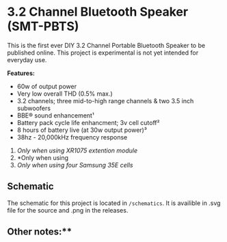#  3.2 Channel Bluetooth Speaker (SMT-PBTS)

This is the first ever DIY 3.2 Channel Portable Bluetooth Speaker to be published online. This project is experimental is not yet intended for everyday use. 

 **Features:**
  - 60w of output power
  - Very low overall THD (0.5% max.)
  - 3.2 channels; three mid-to-high range channels & two 3.5 inch subwoofers
  - BBE® sound enhancement¹
  - Battery pack cycle life enhancment; 3v cell cutoff²
  - 8 hours of battery live (at 30w output power)³
  - 38hz - 20,000kHz frequency response
  
  1. *Only when using XR1075 extention module*
  2. *Only when using 
  3. *Only when using four Samsung 35E cells*

## Schematic ##

The schematic for this project is located in `/schematics`. It is availible in .svg file for the source and .png in the releases. 

Other notes:** 
- 
